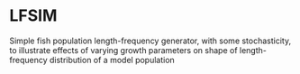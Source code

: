 # LFSIM
Simple fish population length-frequency generator, with some stochasticity, to illustrate effects of varying growth parameters on shape of length-frequency distribution of a model population
